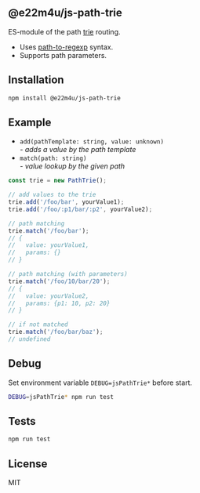 ## @e22m4u/js-path-trie

ES-module of the path [trie](https://en.wikipedia.org/wiki/Trie) routing.

- Uses [path-to-regexp](https://github.com/pillarjs/path-to-regexp) syntax.
- Supports path parameters.

## Installation

```bash
npm install @e22m4u/js-path-trie
```

## Example

- `add(pathTemplate: string, value: unknown)`  
  *\- adds a value by the path template*
- `match(path: string)`  
  *\- value lookup by the given path*

```js
const trie = new PathTrie();

// add values to the trie
trie.add('/foo/bar', yourValue1);
trie.add('/foo/:p1/bar/:p2', yourValue2);

// path matching
trie.match('/foo/bar');
// {
//   value: yourValue1,
//   params: {}
// }

// path matching (with parameters)
trie.match('/foo/10/bar/20');
// {
//   value: yourValue2,
//   params: {p1: 10, p2: 20}
// }

// if not matched
trie.match('/foo/bar/baz');
// undefined
```

## Debug

Set environment variable `DEBUG=jsPathTrie*` before start.

```bash
DEBUG=jsPathTrie* npm run test
```

## Tests

```bash
npm run test
```

## License

MIT
